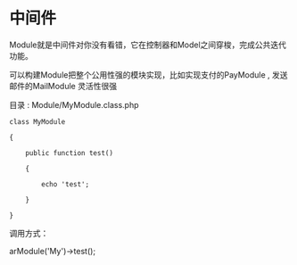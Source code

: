 # 中间件

Module就是中间件对你没有看错，它在控制器和Model之间穿梭，完成公共迭代功能。

可以构建Module把整个公用性强的模块实现，比如实现支付的PayModule , 发送邮件的MailModule 灵活性很强


目录 : Module/MyModule.class.php

```
class MyModule

{

    public function test()

    {

        echo 'test';

    }

}

```

调用方式：

arModule('My')->test();